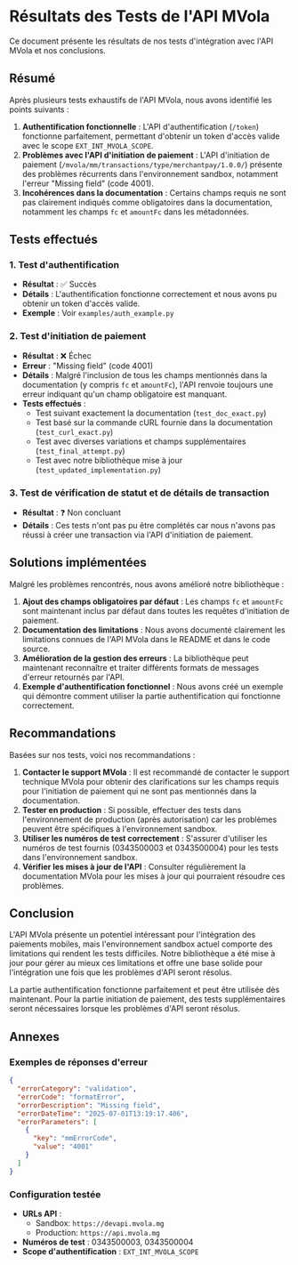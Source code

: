 # Résultats des Tests de l'API MVola

Ce document présente les résultats de nos tests d'intégration avec l'API MVola et nos conclusions.

## Résumé

Après plusieurs tests exhaustifs de l'API MVola, nous avons identifié les points suivants :

1. **Authentification fonctionnelle** : L'API d'authentification (`/token`) fonctionne parfaitement, permettant d'obtenir un token d'accès valide avec le scope `EXT_INT_MVOLA_SCOPE`.
2. **Problèmes avec l'API d'initiation de paiement** : L'API d'initiation de paiement (`/mvola/mm/transactions/type/merchantpay/1.0.0/`) présente des problèmes récurrents dans l'environnement sandbox, notamment l'erreur "Missing field" (code 4001).
3. **Incohérences dans la documentation** : Certains champs requis ne sont pas clairement indiqués comme obligatoires dans la documentation, notamment les champs `fc` et `amountFc` dans les métadonnées.

## Tests effectués

### 1. Test d'authentification

- **Résultat** : ✅ Succès
- **Détails** : L'authentification fonctionne correctement et nous avons pu obtenir un token d'accès valide.
- **Exemple** : Voir `examples/auth_example.py`

### 2. Test d'initiation de paiement

- **Résultat** : ❌ Échec
- **Erreur** : "Missing field" (code 4001)
- **Détails** : Malgré l'inclusion de tous les champs mentionnés dans la documentation (y compris `fc` et `amountFc`), l'API renvoie toujours une erreur indiquant qu'un champ obligatoire est manquant.
- **Tests effectués** :
  - Test suivant exactement la documentation (`test_doc_exact.py`)
  - Test basé sur la commande cURL fournie dans la documentation (`test_curl_exact.py`)
  - Test avec diverses variations et champs supplémentaires (`test_final_attempt.py`)
  - Test avec notre bibliothèque mise à jour (`test_updated_implementation.py`)

### 3. Test de vérification de statut et de détails de transaction

- **Résultat** : ❓ Non concluant
- **Détails** : Ces tests n'ont pas pu être complétés car nous n'avons pas réussi à créer une transaction via l'API d'initiation de paiement.

## Solutions implémentées

Malgré les problèmes rencontrés, nous avons amélioré notre bibliothèque :

1. **Ajout des champs obligatoires par défaut** : Les champs `fc` et `amountFc` sont maintenant inclus par défaut dans toutes les requêtes d'initiation de paiement.
2. **Documentation des limitations** : Nous avons documenté clairement les limitations connues de l'API MVola dans le README et dans le code source.
3. **Amélioration de la gestion des erreurs** : La bibliothèque peut maintenant reconnaître et traiter différents formats de messages d'erreur retournés par l'API.
4. **Exemple d'authentification fonctionnel** : Nous avons créé un exemple qui démontre comment utiliser la partie authentification qui fonctionne correctement.

## Recommandations

Basées sur nos tests, voici nos recommandations :

1. **Contacter le support MVola** : Il est recommandé de contacter le support technique MVola pour obtenir des clarifications sur les champs requis pour l'initiation de paiement qui ne sont pas mentionnés dans la documentation.
2. **Tester en production** : Si possible, effectuer des tests dans l'environnement de production (après autorisation) car les problèmes peuvent être spécifiques à l'environnement sandbox.
3. **Utiliser les numéros de test correctement** : S'assurer d'utiliser les numéros de test fournis (0343500003 et 0343500004) pour les tests dans l'environnement sandbox.
4. **Vérifier les mises à jour de l'API** : Consulter régulièrement la documentation MVola pour les mises à jour qui pourraient résoudre ces problèmes.

## Conclusion

L'API MVola présente un potentiel intéressant pour l'intégration des paiements mobiles, mais l'environnement sandbox actuel comporte des limitations qui rendent les tests difficiles. Notre bibliothèque a été mise à jour pour gérer au mieux ces limitations et offre une base solide pour l'intégration une fois que les problèmes d'API seront résolus.

La partie authentification fonctionne parfaitement et peut être utilisée dès maintenant. Pour la partie initiation de paiement, des tests supplémentaires seront nécessaires lorsque les problèmes d'API seront résolus.

## Annexes

### Exemples de réponses d'erreur

```json
{
  "errorCategory": "validation",
  "errorCode": "formatError",
  "errorDescription": "Missing field",
  "errorDateTime": "2025-07-01T13:19:17.406",
  "errorParameters": [
    {
      "key": "mmErrorCode",
      "value": "4001"
    }
  ]
}
```

### Configuration testée

- **URLs API** : 
  - Sandbox: `https://devapi.mvola.mg`
  - Production: `https://api.mvola.mg`
- **Numéros de test** : 0343500003, 0343500004
- **Scope d'authentification** : `EXT_INT_MVOLA_SCOPE` 